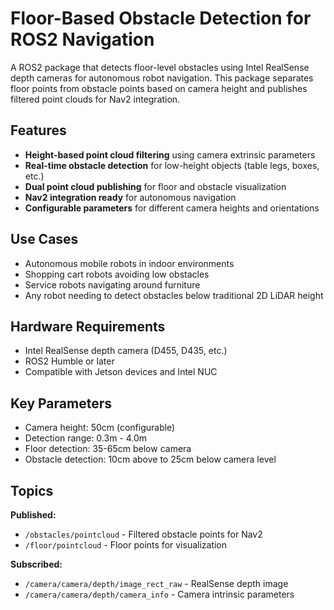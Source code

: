 # Floor-Based Obstacle Detection for ROS2 Navigation

A ROS2 package that detects floor-level obstacles using Intel RealSense depth cameras for autonomous robot navigation. This package separates floor points from obstacle points based on camera height and publishes filtered point clouds for Nav2 integration.

## Features

- **Height-based point cloud filtering** using camera extrinsic parameters
- **Real-time obstacle detection** for low-height objects (table legs, boxes, etc.)
- **Dual point cloud publishing** for floor and obstacle visualization
- **Nav2 integration ready** for autonomous navigation
- **Configurable parameters** for different camera heights and orientations

## Use Cases

- Autonomous mobile robots in indoor environments
- Shopping cart robots avoiding low obstacles
- Service robots navigating around furniture
- Any robot needing to detect obstacles below traditional 2D LiDAR height

## Hardware Requirements

- Intel RealSense depth camera (D455, D435, etc.)
- ROS2 Humble or later
- Compatible with Jetson devices and Intel NUC

## Key Parameters

- Camera height: 50cm (configurable)
- Detection range: 0.3m - 4.0m
- Floor detection: 35-65cm below camera
- Obstacle detection: 10cm above to 25cm below camera level

## Topics

**Published:**
- `/obstacles/pointcloud` - Filtered obstacle points for Nav2
- `/floor/pointcloud` - Floor points for visualization

**Subscribed:**
- `/camera/camera/depth/image_rect_raw` - RealSense depth image
- `/camera/camera/depth/camera_info` - Camera intrinsic parameters

